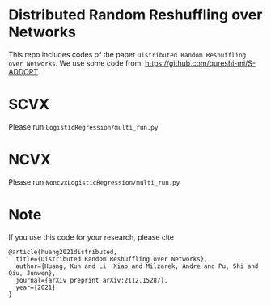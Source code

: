# Distributed Random Reshuffling over Networks
This repo includes codes of the paper `Distributed Random Reshuffling over Networks`. We use some code from: https://github.com/qureshi-mi/S-ADDOPT.


# SCVX

Please run `LogisticRegression/multi_run.py`

# NCVX

Please run `NoncvxLogisticRegression/multi_run.py`

# Note 

If you use this code for your research, please cite 
```
@article{huang2021distributed,
  title={Distributed Random Reshuffling over Networks},
  author={Huang, Kun and Li, Xiao and Milzarek, Andre and Pu, Shi and Qiu, Junwen},
  journal={arXiv preprint arXiv:2112.15287},
  year={2021}
}
```
